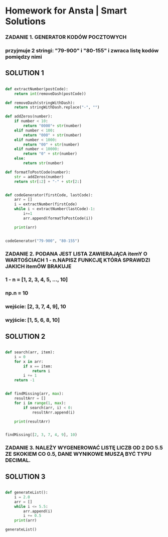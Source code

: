 # Homework for Ansta | Smart Solutions

### ZADANIE 1. GENERATOR KODÓW POCZTOWYCH
### przyjmuje 2 stringi: "79-900" i "80-155" i zwraca listę kodów pomiędzy nimi


## SOLUTION 1



```Python

def extractNumber(postCode):
    return int(removeDash(postCode))

def removeDash(stringWithDash):
    return stringWithDash.replace("-", "")

def addZeros(number):
    if number < 10:
        return "0000"+ str(number)
    elif number < 100:
        return "000" + str(number)
    elif number < 1000:
        return "00" + str(number)
    elif number < 10000:
        return "0" + str(number)
    else:
        return str(number)

def formatToPostCode(number):
    str = addZeros(number)
    return str[:2] + "-" + str[2:]


def codeGenerator(firstCode, lastCode):
    arr = []
    i = extractNumber(firstCode)
    while i < extractNumber(lastCode)-1:
        i+=1
        arr.append(formatToPostCode(i))

    print(arr)


codeGenerator("79-900", "80-155")
```

### ZADANIE 2. PODANA JEST LISTA ZAWIERAJĄCA itemY O WARTOŚCIACH 1 - n.NAPISZ FUNKCJĘ KTÓRA SPRAWDZI JAKICH itemÓW BRAKUJE
### 1 - n = [1, 2, 3, 4, 5, ..., 10]
### np.n = 10
### wejście: [2, 3, 7, 4, 9], 10
### wyjście: [1, 5, 6, 8, 10]


## SOLUTION 2



```Python

def search(arr, item):
    i = 0
    for x in arr:
        if x == item:
            return i
        i += 1
    return -1


def findMissing(arr, max):
    resultArr = []
    for i in range(1, max):
        if search(arr, i) < 0:
            resultArr.append(i)

    print(resultArr)


findMissing([2, 3, 7, 4, 9], 10)
```

### ZADANIE 3. NALEŻY WYGENEROWAĆ LISTĘ LICZB OD 2 DO 5.5 ZE SKOKIEM CO 0.5, DANE WYNIKOWE MUSZĄ BYĆ TYPU DECIMAL.


## SOLUTION 3



```Python

def generateList():
    i = 2.0
    arr = []
    while i <= 5.5:
        arr.append(i)
        i += 0.5
    print(arr)

generateList()
```
